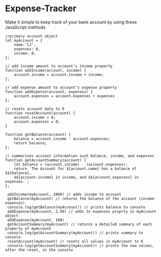 # Expense-Tracker
Make it simple to keep track of your bank account by using these JavaScript methods

    //primary account object
    let myAccount = {
        name:'CJ',
        expenses: 0,
        income: 0,
    };

    // add income amount to account's income property
    function addIncome(account, income) {
        account.income = account.income + income;
    };

    // add expense amount to account's expense property
    function addExpense(account, expenses) {
        account.expenses = account.expenses + expenses
    };

    // resets account data to 0
    function resetAccount(account) {
        account.income = 0;
        account.expenses = 0;
    }

    function getBalance(account) {
        balance = account.income - account.expenses;
        return balance;
    };

    // summarizes account information such balance, income, and expenses
    function getAccountSummary(account) {
        let balance = (account.income) - (account.expenses);
        return `The Account for ${account.name} has a balance of $${balance}, 
        $${account.income} in income, and $${account.expenses} in expenses.`;
    };

     addIncome(myAccount, 2000) // adds income to account
     getBalance(myAccount) // returns the balance of the account (income-expenses)
     console.log(getBalance(myAccount)) // prints balance to console
     addExpense(myAccount, 2.50) // adds to expenses proprty in myAccount object
     addExpense(myAccount, 160)
     getAccountSummary(myAccount) // returns a detailed summary of each property of myAccount
     console.log(getAccountSummary(myAccount)) // prints summary to console
     resetAccount(myAccount) // resets all values in myAccount to 0
     console.log(getAccountSummary(myAccount)) // prints the new values, after the reset, in the console
